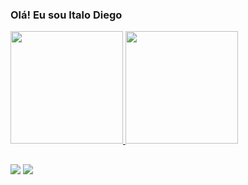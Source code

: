 ### Olá! Eu sou Italo Diego


<div>
    <a href="https://github.com/italodiiego">
    <img height="180em" src="https://github-readme-stats.vercel.app/api?username=italodiiego&show_icons=true&theme=dark&include_all_commits=trur&count_private=true"/>
    <img height="180em" src="https://github-readme-stats.vercel.app/api/top-langs/?username=italodiiego&layout=compact&langs_count=8&theme=dark"/>
</div>
  
  ##
  
  <div>
    <a href = "mailto:italodiiego@gmail.com"><img src="https://img.shields.io/badge/Gmail-D14836?style=for-the-badge&logo=gmail&logoColor=white" target="_blank"></a>
    <a href="https://www.linkedin.com/in/italo-diego-2661231aa/" target="_blank"><img src="https://img.shields.io/badge/-LinkedIn-%230077B5?style=for-the-badge&logo=linkedin&logoColor=white" target="_blank"></a> 
  </div>  
